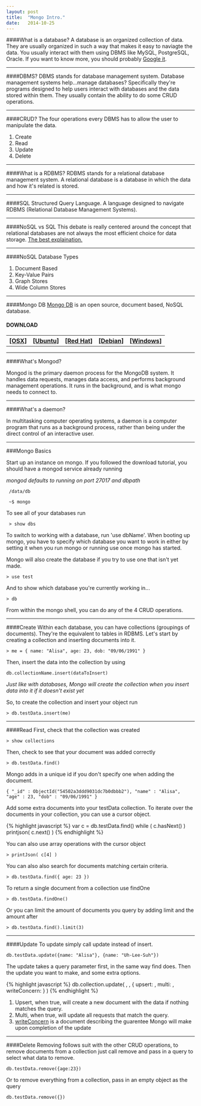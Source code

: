 ```yaml
---
layout: post
title:  "Mongo Intro."
date:   2014-10-25
---
```



####What is a database?
A database is an organized collection of data. They are usually organized in such a way that makes it easy to naviagte the data. You usually interact with them using DBMS like MySQL, PostgreSQL, Oracle. If you want to know more, you should probably [Google it](http://lmgtfy.com/?q=Database).

---

####DBMS?
DBMS stands for database management system. Database management systems help...manage databases? Specifically they're programs designed to help users interact with databases and the data stored within them. They usually contain the ability to do some CRUD operations.

---

####CRUD?
The four operations every DBMS has to allow the user to manipulate the data.

1. Create
2. Read
3. Update
4. Delete


---

####What is a RDBMS?
RDBMS stands for a relational database management system. A relational database is a database in which the data and how it's related is stored.

---

####SQL
Structured Query Language. A language designed to navigate RDBMS (Relational Database Management Systems).

---

####NoSQL vs SQL
This debate is really centered around the concept that relational databases are not always the most efficient choice for data storage. [The best explaination.](http://www.mongodb.com/nosql-explained)

---

####NoSQL Database Types

1. Document Based
2. Key-Value Pairs
3. Graph Stores
4. Wide Column Stores

---

####Mongo DB
[Mongo DB](http://www.mongodb.org/about/introduction/) is an open source, document based, NoSQL database.



<table class="table">
    <tr><h4>DOWNLOAD</h4></tr>
    <th>
        <a href="http://docs.mongodb.org/manual/tutorial/install-mongodb-on-os-x/">[OSX]</a>
    </th>
    <th>
        <a href="http://docs.mongodb.org/manual/tutorial/install-mongodb-on-ubuntu/">[Ubuntu]</a>
    </th>
    <th>
        <a href="http://docs.mongodb.org/manual/tutorial/install-mongodb-on-red-hat-centos-or-fedora-linux/">[Red Hat]</a>
    </th> 
    <th>    
        <a href="http://docs.mongodb.org/manual/tutorial/install-mongodb-on-debian-linux/">[Debian]</a> 
    </th> 
    <th>    
        <a href="http://docs.mongodb.org/manual/tutorial/install-mongodb-on-windows/">[Windows]</a>
    </th> 
</table>

---

####What's Mongod?

Mongod is the primary daemon process for the MongoDB system. It handles data requests, manages data access, and performs background management operations. It runs in the background, and is what mongo needs to connect to.

---

####What's a daemon?

In multitasking computer operating systems, a daemon is a computer program that runs as a background process, rather than being under the direct control of an interactive user.

---

###Mongo Basics

Start up an instance on mongo. If you followed the download tutorial, you should have a mongod service already running

*mongod defaults to running on port 27017 and dbpath*
```
 /data/db 
```

```
 ~$ mongo 
```

To see all of your databases run 
```
 > show dbs 
``` 

To switch to working with a database, run 'use dbName'. 
When booting up mongo, you have to specify which database you want to work in either by setting it when you run mongo or running use once mongo has started.

Mongo will also create the database if you try to use one that isn't yet made.

```
> use test
```

And to show which database you're currently working in...

```
> db
```


From within the mongo shell, you can do any of the 4 CRUD operations.

---

####Create
Within each database, you can have collections (groupings of documents). They're the equivalent to tables in RDBMS.
Let's start by creating a collection and inserting documents into it.

```
> me = { name: "Alisa", age: 23, dob: "09/06/1991" }
```

Then, insert the data into the collection by using 

```
db.collectionName.insert(dataToInsert)
```

*Just like with databases, Mongo will create the collection when you insert data into it if it doesn't exist yet*

So, to create the collection and insert your object run

```
> db.testData.insert(me)
```

---

####Read
First, check that the collection was created

```
> show collections
```

Then, check to see that your document was added correctly

```
> db.testData.find()
```

Mongo adds in a unique id if you don't specify one when adding the document.

```
{ "_id" : ObjectId("54502a3ddd9031dc7b0dbbb2"), "name" : "Alisa", "age" : 23, "dob" : "09/06/1991" }
```

Add some extra documents into your testData collection.
To iterate over the documents in your collection, you can use a cursor object.

{% highlight javascript %}
var c = db.testData.find()
while ( c.hasNext() ) printjson( c.next() )
{% endhighlight %}

You can also use array operations with the cursor object

```
> printJson( c[4] )
```

You can also also search for documents matching certain criteria.

```
> db.testData.find({ age: 23 })
```

To return a single document from a collection use findOne

```
> db.testData.findOne()
```

Or you can limit the amount of documents you query by adding limit and the amount after

```
> db.testData.find().limit(3)
```

---

####Update
To update simply call update instead of insert.

```
db.testData.update({name: "Alisa"}, {name: "Uh-Lee-Suh"})
```

The update takes a query parameter first, in the same way find does. Then the update you want to make, and some extra options.

{% highlight javascript %}
db.collection.update(
   <query>,
   <update>,
   {
     upsert: <boolean>,
     multi: <boolean>,
     writeConcern: <document>
   }
)
{% endhighlight %} 

1. Upsert, when true, will create a new document with the data if nothing matches the query.
2. Multi, when true, will update all requests that match the query.
3. [writeConcern](http://docs.mongodb.org/manual/core/write-concern/) is a document describing the guarentee Mongo will make upon completion of the update

---

####Delete
Removing follows suit with the other CRUD operations, to remove documents from a collection just call remove and pass in a query to select what data to remove.

```
db.testData.remove({age:23})
```

Or to remove everything from a collection, pass in an empty object as the query

```
db.testData.remove({})
```